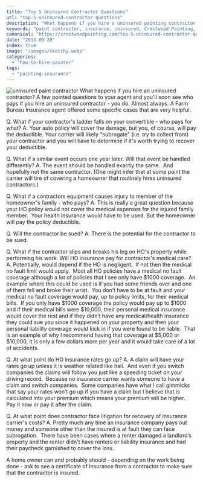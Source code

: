 ```yaml
---
title: "Top 5 Uninsured Contractor Questions"
url: "top-5-uninsured-contractor-questions"
description: "What happens if you hire a uninsured painting contractor - the top 5 questions to ask."
keywords: "paint contractor, insurance, uninsured, Crestwood Painting, Kansas City"
canonical: "https://crestwoodpainting.com/top-5-uninsured-contractor-questions/"
date: "2013-09-28"
index: true
image: "/images/sketchy.webp"
categories:
  - "how-to-hire-painter"
tags:
  - "painting-insurance"
---
```


![uninsured paint contractor](/images/sketchy.webp)
What happens if you hire an uninsured contractor? A few pointed questions to your agent and you'll soon see who pays if you hire an uninsured contractor - you do. Almost always. A Farm Bureau Insurance agent offered some specific cases that are very helpful.

Q. What if your contractor's ladder falls on your convertible - who pays for what?
A. Your auto policy will cover the damage, but you, of course, will pay the deductible. Your carrier will likely "subrogate" (i.e. try to collect from) your contractor and you will have to determine if it's worth trying to recover your deductible.

Q. What if a similar event occurs one year later. Will that event be handled differently?
A. The event should be handled exactly the same.  And hopefully not the same contractor. (One might infer that at some point the carrier will tire of covering a homeowner that routinely hires uninsured contractors.)

Q. What if a contractors equipment causes injury to member of the homeowner's family - who pays?
A. This is really a great question because your HO policy would not cover the medical expenses for the injured family member.  Your health insurance would have to be used. But the homeowner will pay the policy deductible.

Q. Will the contractor be sued?
A. There is the potential for the contractor to be sued.

Q. What if the contractor slips and breaks his leg on HO's property while performing his work. Will HO insurance pay for contractor's medical care?
A. Potentially, would depend if the HO is negligent.  If not then the medical no fault limit would apply.  Most all HO policies have a medical no fault coverage although a lot of policies that I see only have $1000 coverage.  An example where this could be used is if you had some friends over and one of them fell and broke their wrist.  You don’t have to be at fault and your medical no fault coverage would pay, up to policy limits, for their medical bills.  If you only have $1000 coverage the policy would pay up to $1000 and if their medical bills were $10,000, their personal medical insurance would cover the rest and if they didn’t have any medical/health insurance they could sue you since it happened on your property and then your personal liability coverage would kick in if you were found to be liable.  That is an example of why I recommend having that coverage at $5,000 or $10,000, it is only a few dollars more per year and it would take care of a lot of accidents.

Q. At what point do HO insurance rates go up?
A. A claim will have your rates go up unless it is weather related like hail.  And even if you switch companies the claims will follow you just like a speeding ticket on your driving record.  Because no insurance carrier wants someone to have a claim and switch companies.  Some companies have what I call gimmicks that say your rates won’t go up if you have a claim but I believe that is calculated into your premium which means your premium will be higher.  Pay it now or pay it after the claim.

Q. At what point does contractor face litigation for recovery of insurance carrier's costs?
A. Pretty much any time an insurance company pays out money and someone other than the insured is at fault they can face subrogation.  There have been cases where a renter damaged a landlord’s property and the renter didn't have renters or liability insurance and had their paycheck garnished to cover the loss.

A home owner can and probably should - depending on the work being done - ask to see a certificate of insurance from a contractor to make sure that the contractor is insured.
